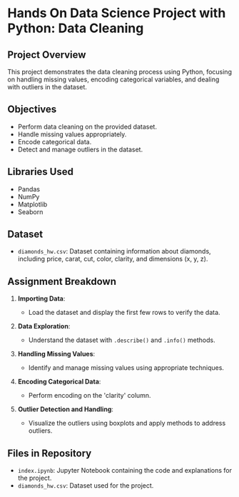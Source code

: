 # Hands On Data Science Project with Python: Data Cleaning

## Project Overview
This project demonstrates the data cleaning process using Python, focusing on handling missing values, encoding categorical variables, and dealing with outliers in the dataset.

## Objectives
- Perform data cleaning on the provided dataset.
- Handle missing values appropriately.
- Encode categorical data.
- Detect and manage outliers in the dataset.

## Libraries Used
- Pandas
- NumPy
- Matplotlib
- Seaborn

## Dataset
- `diamonds_hw.csv`: Dataset containing information about diamonds, including price, carat, cut, color, clarity, and dimensions (x, y, z).

## Assignment Breakdown
1. **Importing Data**: 
   - Load the dataset and display the first few rows to verify the data.

2. **Data Exploration**: 
   - Understand the dataset with `.describe()` and `.info()` methods.

3. **Handling Missing Values**: 
   - Identify and manage missing values using appropriate techniques.

4. **Encoding Categorical Data**: 
   - Perform encoding on the 'clarity' column.

5. **Outlier Detection and Handling**: 
   - Visualize the outliers using boxplots and apply methods to address outliers.

## Files in Repository
- `index.ipynb`: Jupyter Notebook containing the code and explanations for the project.
- `diamonds_hw.csv`: Dataset used for the project.
